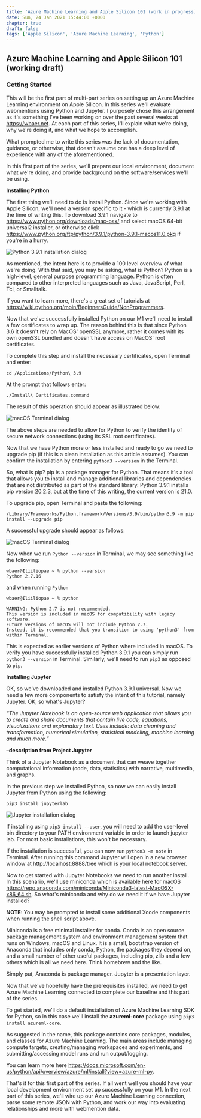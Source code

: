 ```yaml
---
title: 'Azure Machine Learning and Apple Silicon 101 (work in progress)'
date: Sun, 24 Jan 2021 15:44:00 +0000
chapter: true
draft: false
tags: ['Apple Silicon', 'Azure Machine Learning', 'Python']
---
```


## Azure Machine Learning and Apple Silicon 101 (working draft)

### Getting Started

This will be the first part of multi-part series on setting up an Azure Machine Learning environment on Apple Silicon.  In this series we'll evaluate webmentions using Python and Jupyter.  I purposely chose this arrangement as it's something I've been working on over the past several weeks at https://wbaer.net.  At each part of this series, I'll explain what we're doing, why we're doing it, and what we hope to accomplish.

What prompted me to write this series was the lack of documentation, guidance, or otherwise, that doesn't assume one has a deep level of experience with any of the aforementioned.  

In this first part of the series, we'll prepare our local environment, document what we're doing, and provide background on the software/services we'll be using.

**Installing Python**

The first thing we'll need to do is install Python.  Since we're working with Apple Silicon, we'll need a version specific to it - which is currently 3.9.1 at the time of writing this.  To download 3.9.1 navigate to https://www.python.org/downloads/mac-osx/ and select macOS 64-bit universal2 installer, or otherwise click https://www.python.org/ftp/python/3.9.1/python-3.9.1-macos11.0.pkg if you're in a hurry.

![Python 3.9.1 installation dialog](/images/azureml-series/py_install_screen.png#thumbnail)

As mentioned, the intent here is to provide a 100 level overview of what we're doing.  With that said, you may be asking, what is Python?  Python is a high-level, general purpose programming language.  Python is often compared to other interpreted languages such as Java, JavaScript, Perl, Tcl, or Smalltalk.

If you want to learn more, there's a great set of tutorials at https://wiki.python.org/moin/BeginnersGuide/NonProgrammers.

Now that we've successfully installed Python on our M1 we'll need to install a few certificates to wrap up.  The reason behind this is that since Python 3.6 it doesn't rely on MacOS' openSSL anymore, rather it comes with its own openSSL bundled and doesn't have access on MacOS' root certificates.

To complete this step and install the necessary certificates, open Terminal and enter:

```
cd /Applications/Python\ 3.9
```

At the prompt that follows enter:

```
./Install\ Certificates.command
```

The result of this operation should appear as illustrated below:

![macOS Terminal dialog](/images/azureml-series/py_certificates.png#thumbnail)

The above steps are needed to allow for Python to verify the identity of secure network connections (using its SSL root certificates).

Now that we have Python more or less installed and ready to go we need to upgrade pip (if this is a clean installation as this article assumes). You can confirm the installation by entering ``python3 --version`` in the Terminal.

So, what is pip? pip is a package manager for Python. That means it's a tool that allows you to install and manage additional libraries and dependencies that are not distributed as part of the standard library.  Python 3.9.1 installs pip version 20.2.3, but at the time of this writing, the current version is 21.0.

To upgrade pip, open Terminal and paste the following:

```
/Library/Frameworks/Python.framework/Versions/3.9/bin/python3.9 -m pip install --upgrade pip
```

A successful upgrade should appear as follows:

![macOS Terminal dialog](/images/azureml-series/pip_upgrade.png#thumbnail)

Now when we run ``Python --version`` in Terminal, we may see something like the following:

```
wbaer@Iliiliopae ~ % python --version
Python 2.7.16
```

and when running ``Python``

```
wbaer@Iliiliopae ~ % python

WARNING: Python 2.7 is not recommended. 
This version is included in macOS for compatibility with legacy software. 
Future versions of macOS will not include Python 2.7. 
Instead, it is recommended that you transition to using 'python3' from within Terminal.
```

This is expected as earlier versions of Python where included in macOS.  To verify you have successfully installed Python 3.9.1 you can simply run ``python3 --version`` in Terminal.  Similarly, we'll need to run ``pip3`` as opposed to ``pip``.

**Installing Jupyter**

OK, so we've downloaded and installed Python 3.9.1 universal.  Now we need a few more components to satisfy the intent of this tutorial, namely Jupyter.  OK, so what's Jupyter?

*“The Jupyter Notebook is an open-source web application that allows you to create and share documents that contain live code, equations, visualizations and explanatory text. Uses include: data cleaning and transformation, numerical simulation, statistical modeling, machine learning and much more.”*

**–description from Project Jupyter**

Think of a Jupyter Notebook as a document that can weave together computational information (code, data, statistics) with narrative, multimedia, and graphs. 

In the previous step we installed Python, so now we can easily install Jupyter from Python using the following:

```
pip3 install jupyterlab
```

![Jupyter installation dialog](/images/azureml-series/jupyter_install_screen.png#thumbnail)

If installing using ``pip3 install --user``, you will need to add the user-level bin directory to your PATH environment variable in order to launch jupyter lab. For most basic installations, this won't be necessary.

If the installation is successful, you can now run ``python3 -m note`` in Terminal.  After running this command Jupyter will open in a new browser window at http://localhost:8888/tree which is your local notebook server.

Now to get started with Jupyter Notebooks we need to run another install.  In this scenario, we'll use miniconda which is available here for macOS https://repo.anaconda.com/miniconda/Miniconda3-latest-MacOSX-x86_64.sh. So what's miniconda and why do we need it if we have Jupyter installed?

**NOTE**:  You may be prompted to install some additional Xcode components when running the shell script above.

Miniconda is a free minimal installer for conda. Conda is an open source package management system and environment management system that runs on Windows, macOS and Linux. It is a small, bootstrap version of Anaconda that includes only conda, Python, the packages they depend on, and a small number of other useful packages, including pip, zlib and a few others which is all we need here. Think homebrew and the like.

Simply put, Anaconda is package manager. Jupyter is a presentation layer.

Now that we've hopefully have the prerequisites installed, we need to get Azure Machine Learning connected to complete our baseline and this part of the series.

To get started, we'll do a default installation of Azure Machine Learning SDK for Python, so in this case we'll install the **azureml-core** package using ``pip3 install azureml-core``.

As suggested in the name, this package contains core packages, modules, and classes for Azure Machine Learning.  The main areas include managing compute targets, creating/managing workspaces and experiments, and submitting/accessing model runs and run output/logging.

You can learn more here https://docs.microsoft.com/en-us/python/api/overview/azure/ml/install?view=azure-ml-py.

That's it for this first part of the series.  If all went well you should have your local development environment set up successfully on your M1.  In the next part of this series, we'll wire up our Azure Machine Learning connection, parse some remote JSON with Python, and work our way into evaluating relationships and more with webmention data.